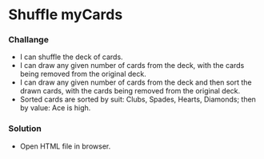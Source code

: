 # Shuffle myCards

### Challange

* I can shuffle the deck of cards.
* I can draw any given number of cards from the deck, with the cards being removed from the original deck.
* I can draw any given number of cards from the deck and then sort the drawn cards, with the cards being removed from the original deck.
* Sorted cards are sorted by suit: Clubs, Spades, Hearts, Diamonds; then by value: Ace is high.

### Solution

* Open HTML file in browser.
